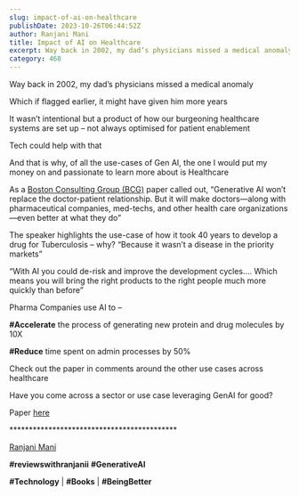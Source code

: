 ```yaml
---
slug: impact-of-ai-on-healthcare
publishDate: 2023-10-26T06:44:52Z
author: Ranjani Mani
title: Impact of AI on Healthcare 
excerpt: Way back in 2002, my dad’s physicians missed a medical anomaly Which if flagged earlier, it might have given him more years It wasn’t intentional but a product of how our burgeoning healthcare systems are set up – not always optimised for patient enablement Tech could help with that And that is why, of all  ... 
category: 468
---
```


Way back in 2002, my dad’s physicians missed a medical anomaly

Which if flagged earlier, it might have given him more years

It wasn’t intentional but a product of how our burgeoning healthcare systems are set up – not always optimised for patient enablement

Tech could help with that

And that is why, of all the use-cases of Gen AI, the one I would put my money on and passionate to learn more about is Healthcare

As a [Boston Consulting Group (BCG)](https://www.linkedin.com/feed/#) paper called out, “Generative AI won’t replace the doctor-patient relationship. But it will make doctors—along with pharmaceutical companies, med-techs, and other health care organizations—even better at what they do”

The speaker highlights the use-case of how it took 40 years to develop a drug for Tuberculosis – why? “Because it wasn’t a disease in the priority markets”

“With AI you could de-risk and improve the development cycles…. Which means you will bring the right products to the right people much more quickly than before”

Pharma Companies use AI to –

**#Accelerate** the process of generating new protein and drug molecules by 10X

**#Reduce** time spent on admin processes by 50%

Check out the paper in comments around the other use cases across healthcare

Have you come across a sector or use case leveraging GenAI for good?

Paper [here](https://www.bcg.com/capabilities/artificial-intelligence/ai-for-business-society-individuals/health-care?linkId=239292672) 

\*\*\*\*\*\*\*\*\*\*\*\*\*\*\*\*\*\*\*\*\*\*\*\*\*\*\*\*\*\*\*\*\*\*\*\*\*\*\*\*\*\*\*

[Ranjani Mani](https://www.linkedin.com/feed/#)

**#reviewswithranjanii** **#GenerativeAI**

**#Technology** | **#Books** | **#BeingBetter**